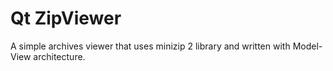 # Qt ZipViewer
A simple archives viewer that uses minizip 2 library and written with Model-View architecture.
